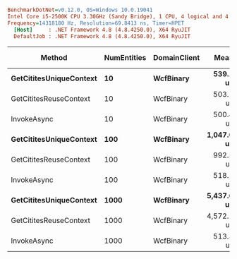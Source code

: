 ``` ini

BenchmarkDotNet=v0.12.0, OS=Windows 10.0.19041
Intel Core i5-2500K CPU 3.30GHz (Sandy Bridge), 1 CPU, 4 logical and 4 physical cores
Frequency=14318180 Hz, Resolution=69.8413 ns, Timer=HPET
  [Host]     : .NET Framework 4.8 (4.8.4250.0), X64 RyuJIT
  DefaultJob : .NET Framework 4.8 (4.8.4250.0), X64 RyuJIT


```
|                  Method | NumEntities | DomainClient |       Mean |    Error |   StdDev |    Gen 0 |    Gen 1 | Gen 2 | Allocated |
|------------------------ |------------ |------------- |-----------:|---------:|---------:|---------:|---------:|------:|----------:|
| **GetCititesUniqueContext** |          **10** |    **WcfBinary** |   **539.1 us** |  **9.77 us** |  **8.66 us** |  **19.5313** |        **-** |     **-** |  **62.95 KB** |
|  GetCititesReuseContext |          10 |    WcfBinary |   503.1 us |  5.72 us |  5.35 us |  17.5781 |        - |     - |  54.23 KB |
|             InvokeAsync |          10 |    WcfBinary |   500.4 us |  7.79 us |  7.29 us |  14.6484 |        - |     - |  47.23 KB |
| **GetCititesUniqueContext** |         **100** |    **WcfBinary** | **1,047.0 us** | **18.15 us** | **16.98 us** |  **37.1094** |  **11.7188** |     **-** | **146.49 KB** |
|  GetCititesReuseContext |         100 |    WcfBinary |   992.3 us | 19.22 us | 23.60 us |  34.1797 |   5.8594 |     - |  115.1 KB |
|             InvokeAsync |         100 |    WcfBinary |   518.1 us |  7.47 us |  6.98 us |  14.6484 |        - |     - |  47.34 KB |
| **GetCititesUniqueContext** |        **1000** |    **WcfBinary** | **5,437.6 us** | **40.25 us** | **35.68 us** | **312.5000** | **148.4375** |     **-** | **961.66 KB** |
|  GetCititesReuseContext |        1000 |    WcfBinary | 4,572.1 us | 26.16 us | 24.47 us | 218.7500 |  62.5000 |     - | 697.95 KB |
|             InvokeAsync |        1000 |    WcfBinary |   513.3 us |  8.74 us |  8.17 us |  13.6719 |   0.9766 |     - |   47.3 KB |
